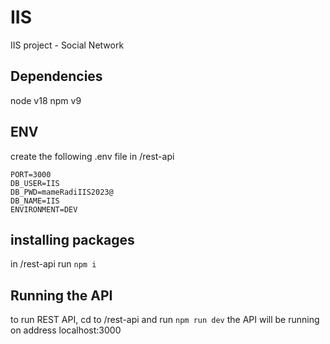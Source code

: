 # IIS

IIS project - Social Network

## Dependencies

node v18
npm v9

## ENV

create the following .env file in /rest-api

```
PORT=3000
DB_USER=IIS
DB_PWD=mameRadiIIS2023@
DB_NAME=IIS
ENVIRONMENT=DEV
```

## installing packages

in /rest-api run `npm i`

## Running the API

to run REST API, cd to /rest-api and run `npm run dev`
the API will be running on address localhost:3000
